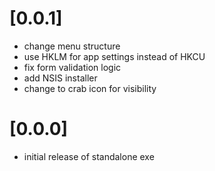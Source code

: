 [0.0.1]
=======
- change menu structure
- use HKLM for app settings instead of HKCU
- fix form validation logic
- add NSIS installer
- change to crab icon for visibility

[0.0.0]
=======
- initial release of standalone exe
